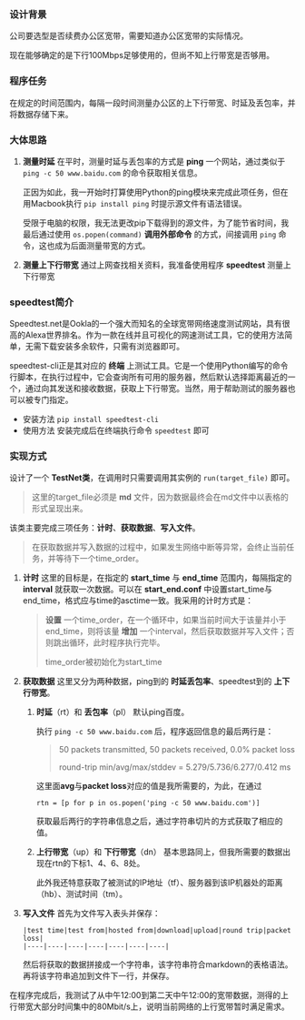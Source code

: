 ### 设计背景
公司要选型是否续费办公区宽带，需要知道办公区宽带的实际情况。

现在能够确定的是下行100Mbps足够使用的，但尚不知上行带宽是否够用。

### 程序任务
在规定的时间范围内，每隔一段时间测量办公区的上下行带宽、时延及丢包率，并将数据存储下来。

### 大体思路
1. **测量时延**
   在平时，测量时延与丢包率的方式是 **ping** 一个网站，通过类似于 `ping -c 50 www.baidu.com` 的命令获取相关信息。

   正因为如此，我一开始时打算使用Python的ping模块来完成此项任务，但在用Macbook执行 `pip install ping` 时提示源文件有语法错误。

   受限于电脑的权限，我无法更改pip下载得到的源文件，为了能节省时间，我最后通过使用 `os.popen(command)` **调用外部命令** 的方式，间接调用 `ping` 命令，这也成为后面测量带宽的方式。

2. **测量上下行带宽**
   通过上网查找相关资料，我准备使用程序 **speedtest** 测量上下行带宽

### speedtest简介
Speedtest.net是Ookla的一个强大而知名的全球宽带网络速度测试网站，具有很高的Alexa世界排名。作为一款在线并且可视化的网速测试工具，它的使用方法简单，无需下载安装多余软件，只需有浏览器即可。

speedtest-cli正是其对应的 **终端** 上测试工具。它是一个使用Python编写的命令行脚本，在执行过程中，它会查询所有可用的服务器，然后默认选择距离最近的一个，通过向其发送和接收数据，获取上下行带宽。当然，用于帮助测试的服务器也可以被专门指定。

* 安装方法
  `pip install speedtest-cli`
* 使用方法
  安装完成后在终端执行命令 `speedtest` 即可

### 实现方式
设计了一个 **TestNet类**，在调用时只需要调用其实例的 `run(target_file)` 即可。
> 这里的target_file必须是 **md** 文件，因为数据最终会在md文件中以表格的形式呈现出来。

该类主要完成三项任务：**计时**、**获取数据**、**写入文件**。
> 在获取数据并写入数据的过程中，如果发生网络中断等异常，会终止当前任务，并等待下一个time_order。

1. **计时**
   这里的目标是，在指定的 **start_time** 与 **end_time** 范围内，每隔指定的 **interval** 就获取一次数据。可以在 **start_end.conf** 中设置start_time与end_time，格式应与time的asctime一致。我采用的计时方式是：
   > **设置** 一个time_order，在一个循环中，如果当前时间大于该量并小于end_time，则将该量 **增加** 一个interval，然后获取数据并写入文件；否则跳出循环，此时程序执行完毕。
   > 
   > time_order被初始化为start_time

2. **获取数据**
   这里又分为两种数据，ping到的 **时延丢包率**、speedtest到的 **上下行带宽**。
   1. **时延**（rt）和 **丢包率**（pl）
      默认ping百度。

      执行 `ping -c 50 www.baidu.com` 后，程序返回信息的最后两行是：
      > 50 packets transmitted, 50 packets received, 0.0% packet loss
      >
      > round-trip min/avg/max/stddev = 5.279/5.736/6.277/0.412 ms

      这里面**avg**与**packet loss**对应的值是我所需要的，为此，在通过
      ```
      rtn = [p for p in os.popen('ping -c 50 www.baidu.com')]
      ```
      获取最后两行的字符串信息之后，通过字符串切片的方式获取了相应的值。

   2. **上行带宽**（up）和 **下行带宽**（dn）
      基本思路同上，但我所需要的数据出现在rtn的下标1、4、6、8处。

      此外我还特意获取了被测试的IP地址（tf）、服务器到该IP机器处的距离（hb）、测试时间（tm）。
3. **写入文件**
   首先为文件写入表头并保存：
   ```
   |test time|test from|hosted from|download|upload|round trip|packet loss|
   |----|----|----|----|----|----|----|
   ```
   然后将获取的数据拼接成一个字符串，该字符串符合markdown的表格语法。再将该字符串追加到文件下一行，并保存。

在程序完成后，我测试了从中午12:00到第二天中午12:00的宽带数据，测得的上行带宽大部分时间集中的80Mbit/s上，说明当前网络的上行宽带暂时满足需求。
